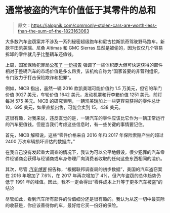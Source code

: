 # 通常被盗的汽车价值低于其零件的总和

> 原文：<https://jalopnik.com/commonly-stolen-cars-are-worth-less-than-the-sum-of-the-1823163063>

大多数汽车盗窃案并不涉及一系列秘密超级跑车和尼古拉斯凯奇驾驶野马跑车。新款丰田凯美瑞、尼桑 Altimas 和 GMC Sierras 显然是被偷的，因为仅仅几个容易拆卸的零件就几乎比整辆车还值钱。



上周，国家保险犯罪局[公布了](https://www.nicb.org/about-nicb) [一份报告](https://www.nicb.org/news/news-releases/rising-cost-parts-fuels-interest-car-thieves) 强调了一些体积庞大但可快速获得的部件相对于整辆汽车的市场价值是多么昂贵，该机构自称为“国家首要的非营利组织，专门致力于打击保险欺诈和犯罪”。

例如，NICB 指出，虽然一辆 2016 款凯美瑞可能价值约 1.5 万美元，但它的车门价值 3027 美元，车轮价值 1642 美元，发动机罩和行李箱价值 1251 美元，前灯每对 575 美元。NICB 的研究表明，一辆凯美瑞加上一些更容易获得的零件总计 10，695 美元，如果直接出售，可能会卖到 15，438 美元。

这很有趣，对我来说，违反直觉的是，一辆汽车的零件应该比它作为一辆正常运行的汽车更值钱。但是当我们考虑这些信息时，有一些关键的事情要记住。

首先，NICB 解释说，这些“零件价格来自 2016 年和 2017 年保险索赔产生的超过 2400 万次车辆损坏评估的数据库。”

在我自己没有发起重大调查的情况下，我认为可以公平地假设，很少犯罪的汽车零件经销商会获得与经销商或车身修理厂向消费者收取的任何这些东西相同的溢价。

其次，尽管 [*汽车博客*](https://www.autoblog.com/2018/02/19/car-theft-parts-prices/) 报告称，“根据联邦调查局的初步数据”，美国的汽车盗窃案在 2016 年增加了 7.6%，在 2017 年再次增加了 4%，但汽车盗窃的总体趋势仍低于 1991 年的峰值。因此，我不一定会得出“零件成本上升等于更多汽车被盗”的结论

尽管如此，看到汽车所有部件的价值细分还是很有趣的。我认为从这一切中最实际的收获是，你应该善待你的车，最好给它买一份好的保险。